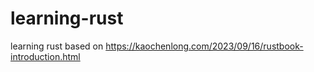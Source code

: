 # learning-rust
learning rust based on https://kaochenlong.com/2023/09/16/rustbook-introduction.html
